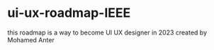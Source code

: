 # ui-ux-roadmap-IEEE
this roadmap is a way to become UI UX designer in 2023 created by Mohamed Anter
